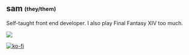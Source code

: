 ## sam <sub><sup>(they/them)</sup></sub>
Self-taught front end developer. I also play Final Fantasy XIV too much.

<p align="left">
  <!-- Pulled from https://github.com/tandpfun/skill-icons -->
  <a href="https://skillicons.dev">
    <img src="https://skillicons.dev/icons?i=javascript,,html,css,react&theme=light" />
  </a>
</div>

[![ko-fi](https://ko-fi.com/img/githubbutton_sm.svg)](https://ko-fi.com/noirneru)
